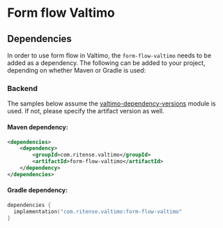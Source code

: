 # Form flow Valtimo

## Dependencies

In order to use form flow in Valtimo, the `form-flow-valtimo` needs to be added as a dependency. The
following can be added to your project, depending on whether Maven or Gradle is used:

### Backend
The samples below assume the [valtimo-dependency-versions](valtimo-dependency-versions.md) module is used. 
If not, please specify the artifact version as well.

#### Maven dependency:
```xml
<dependencies>
    <dependency>
        <groupId>com.ritense.valtimo</groupId>
        <artifactId>form-flow-valtimo</artifactId>
    </dependency>
</dependencies>
```

#### Gradle dependency:
```kotlin
dependencies {
  implementation("com.ritense.valtimo:form-flow-valtimo"
}
```
